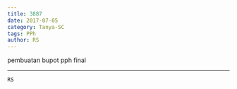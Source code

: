 ```yaml
---
title: 3887
date: 2017-07-05
category: Tanya-SC
tags: PPh
author: RS
---
```


pembuatan bupot pph final

---



`RS`

